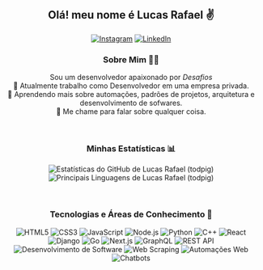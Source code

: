 <div align="center">
  
  <h2>Olá! meu nome é Lucas Rafael ✌️</h2>
  <a href="https://www.instagram.com/lucas.rafael.zip/" target="_blank"><img src="https://img.shields.io/badge/Instagram-E4405F?style=for-the-badge&logo=instagram&logoColor=white" alt="Instagram"></a>
  <a href="https://www.linkedin.com/in/lucas-rafael-b96880249/" target="_blank"><img src="https://img.shields.io/badge/LinkedIn-0077B5?style=for-the-badge&logo=linkedin&logoColor=white" alt="LinkedIn"></a>

  <br/>
  
  <h3>Sobre Mim 👨‍💻</h3>
  <p>
    Sou um desenvolvedor apaixonado por <i>Desafios</i>
    <br/>
    🔭 Atualmente trabalho como Desenvolvedor em uma empresa privada.
    <br/>
    🌱 Aprendendo mais sobre automações, padrões de projetos, arquitetura e desenvolvimento de sofwares.
    <br/>
    💬 Me chame para falar sobre qualquer coisa.
  </p>
  
  <br/>
  
  <h3>Minhas Estatísticas 📊</h3>
  <p align="center">
    <img src="https://github-readme-stats.vercel.app/api?username=todpig&show_icons=true&theme=transparent" alt="Estatísticas do GitHub de Lucas Rafael (todpig)">
    <br/>
    <img src="https://github-readme-stats.vercel.app/api/top-langs/?username=todpig" alt="Principais Linguagens de Lucas Rafael (todpig)">
  </p>
  
  <br/>

  <h3>Tecnologias e Áreas de Conhecimento 🚀</h3>
  <p align="center">
    <img src="https://img.shields.io/badge/HTML5-E34F26?style=for-the-badge&logo=html5&logoColor=white" alt="HTML5">
    <img src="https://img.shields.io/badge/CSS3-1572B6?style=for-the-badge&logo=css3&logoColor=white" alt="CSS3">
    <img src="https://img.shields.io/badge/JavaScript-F7DF1E?style=for-the-badge&logo=javascript&logoColor=black" alt="JavaScript">
    <img src="https://img.shields.io/badge/Node.js-43853D?style=for-the-badge&logo=node.js&logoColor=white" alt="Node.js">
    <img src="https://img.shields.io/badge/Python-14354C?style=for-the-badge&logo=python&logoColor=white" alt="Python">
    <img src="https://img.shields.io/badge/C%2B%2B-00599C?style=for-the-badge&logo=c%2B%2B&logoColor=white" alt="C++">
    <img src="https://img.shields.io/badge/React-20232A?style=for-the-badge&logo=react&logoColor=61DAFB" alt="React">
    <img src="https://img.shields.io/badge/Django-092E20?style=for-the-badge&logo=django&logoColor=white" alt="Django">
    <img src="https://img.shields.io/badge/Go-00ADD8?style=for-the-badge&logo=go&logoColor=white" alt="Go">
    <img src="https://img.shields.io/badge/Next.js-000000?style=for-the-badge&logo=nextdotjs&logoColor=white" alt="Next.js">
    <img src="https://img.shields.io/badge/GraphQL-E10098?style=for-the-badge&logo=graphql&logoColor=white" alt="GraphQL">
    <img src="https://img.shields.io/badge/REST_API-02A8EF?style=for-the-badge&logoColor=white" alt="REST API">
    <img src="https://img.shields.io/badge/Desenvolvimento_de_Software-000000?style=for-the-badge" alt="Desenvolvimento de Software">
    <img src="https://img.shields.io/badge/Web_Scraping-146E9E?style=for-the-badge&logo=scrapy&logoColor=white" alt="Web Scraping">
    <img src="https://img.shields.io/badge/Automações_Web-43B02A?style=for-the-badge&logo=selenium&logoColor=white" alt="Automações Web">
    <img src="https://img.shields.io/badge/Chatbots-FF9800?style=for-the-badge&logo=dialogflow&logoColor=white" alt="Chatbots">
  </p>

</div>
